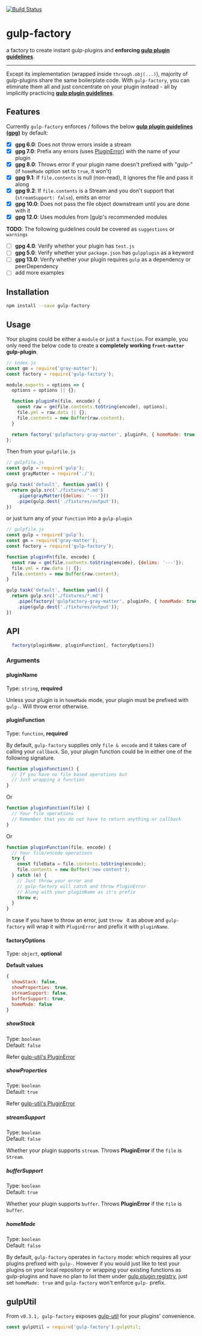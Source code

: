 [![Build Status](https://travis-ci.org/dacodekid/gulp-factory.svg?branch=master)](https://travis-ci.org/dacodekid/gulp-factory)
# gulp-factory
a factory to create instant gulp-plugins and **enforcing [gulp plugin guidelines](https://github.com/gulpjs/gulp/blob/master/docs/writing-a-plugin/guidelines.md)**.

---
Except its implementation (wrapped inside `through.obj(...)`), majority of gulp-plugins share the same boilerplate code. With `gulp-factory`, you can eliminate them all and just concentrate on your plugin instead - all by implicitly practicing **[gulp plugin guidelines](https://github.com/gulpjs/gulp/blob/master/docs/writing-a-plugin/guidelines.md)**.

## Features
Currently `gulp-factory` enforces / follows the below **[gulp plugin guidelines (gpg)](https://github.com/gulpjs/gulp/blob/master/docs/writing-a-plugin/guidelines.md)** by default:

- [x] **gpg  6.0**: Does not throw errors inside a stream
- [x] **gpg  7.0**: Prefix any errors (uses [PluginError](https://github.com/gulpjs/gulp-util#new-pluginerrorpluginname-message-options)) with the name of your plugin
- [x] **gpg  8.0**: Throws error if your plugin name doesn't prefixed with "gulp-" (if `homeMade` option set to `true`, it won't)
- [x] **gpg  9.1**: If `file.contents` is null (non-read), it ignores the file and pass it along
- [x] **gpg  9.2**: If `file.contents` is a Stream and you don't support that (`streamSupport: false`), emits an error
- [x] **gpg 10.0**: Does not pass the file object downstream until you are done with it
- [x] **gpg 12.0**: Uses modules from [gulp's recommended modules

**TODO**: The following guidelines could be covered as `suggestions` or `warnings`
- [ ] **gpg 4.0**: Verify whether your plugin has `test.js`
- [ ] **gpg 5.0**: Verify whether your `package.json` has `gulpplugin` as a keyword
- [ ] **gpg 13.0**: Verify whether your plugin requires `gulp` as a dependency or peerDependency
- [ ] add more examples

## Installation
```sh
npm install --save gulp-factory
```

## Usage
Your plugins could be either a `module` or just a `function`.
For example, you only need the below code to create a **completely working `front-matter` gulp-plugin**.
```javascript
// index.js
const gm = require('gray-matter');
const factory = require('gulp-factory');

module.exports = options => {
  options = options || {};

  function pluginFn(file, encode) {
    const raw = gm(file.contents.toString(encode), options);
    file.yml = raw.data || {};
    file.contents = new Buffer(raw.content);
  }

  return factory('gulpfactory-gray-matter', pluginFn, { homeMade: true });
};
```

Then from your `gulpfile.js`
```javascript
// gulpfile.js
const gulp = require('gulp');
const grayMatter = require('./');

gulp.task('default', function yaml() {
  return gulp.src('./fixtures/*.md')
    .pipe(grayMatter({delims: '---'}))
    .pipe(gulp.dest('./fixtures/output'));
})
```

or just turn any of your `function` into a `gulp-plugin`

```javascript
// gulpfile.js
const gulp = require('gulp');
const gm = require('gray-matter');
const factory = require('gulp-factory');

function pluginFn(file, encode) {
  const raw = gm(file.contents.toString(encode), {delims: '---'});
  file.yml = raw.data || {};
  file.contents = new Buffer(raw.content);
}

gulp.task('default', function yaml() {
  return gulp.src('./fixtures/*.md')
    .pipe(factory('gulpfactory-gray-matter', pluginFn, { homeMade: true }))
    .pipe(gulp.dest('./fixtures/output'));
})
```

## API
```javascript
  factory(pluginName, pluginFunction[, factoryOptions])
```
### Arguments
#### pluginName
Type: `string`, **required**

Unless your plugin is in `homeMade` mode, your plugin must be prefixed with `gulp-`. Will throw error otherwise.

#### pluginFunction
Type: `function`, **required**

By default, `gulp-factory` supplies only `file & encode` and it takes care of calling your `callback`. So, your plugin function could be in either one of the following signature.

```javascript
function pluginFunction() {
  // If you have no file based operations but
  // Just wrapping a function
}
```
Or
```javascript
function pluginFunction(file) {
  // Your file operations
  // Remember that you do not have to return anything or callback
}
```
Or
```javascript
function pluginFunction(file, encode) {
  // Your file/encode operations
  try {
    const fileData = file.contents.toString(encode);
    file.contents = new Buffer('new content');    
  } catch (e) {
    // Just throw your error and
    // gulp-factory will catch and throw PluginError
    // Along with your pluginName as it's prefix
    throw e;
  }
}
```
In case if you have to throw an error, just `throw ` it as above and `gulp-factory` will wrap it with `PluginError` and prefix it with `pluginName`.

#### factoryOptions
Type: `object`, **optional**

**Default values**
```javascript
{
  showStack: false,
  showProperties: true,
  streamSupport: false,
  bufferSupport: true,
  homeMade: false
}
```

##### showStack
Type: `boolean`  
Default: `false`

Refer [gulp-util's PluginError](https://github.com/gulpjs/gulp-util#new-pluginerrorpluginname-message-options)

##### showProperties
Type: `boolean`  
Default: `true`

Refer [gulp-util's PluginError](https://github.com/gulpjs/gulp-util#new-pluginerrorpluginname-message-options)

##### streamSupport
Type: `boolean`  
Default: `false`

Whether your plugin supports `stream`. Throws __PluginError__ if the `file` is `Stream`.

##### bufferSupport
Type: `boolean`  
Default: `true`

Whether your plugin supports `buffer`. Throws __PluginError__ if the `file` is `buffer`.

##### homeMade
Type: `boolean`  
Default: `false`

By default, `gulp-factory` operates in `factory` mode: which requires all your plugins prefixed with `gulp-`. However if you would just like to test your plugins on your local repository or wrapping your existing functions as gulp-plugins and have no plan to list them under [gulp plugin registry](http://gulpjs.com/plugins/), just set `homeMade: true` and `gulp-factory` won't enforce `gulp-` prefix.

## gulpUtil
From `v0.3.1, gulp-factory` exposes [gulp-util](https://github.com/gulpjs/gulp-util) for your plugins' convenience.
```javascript
const gulpUtil = require('gulp-factory').gulpUtil;
```
